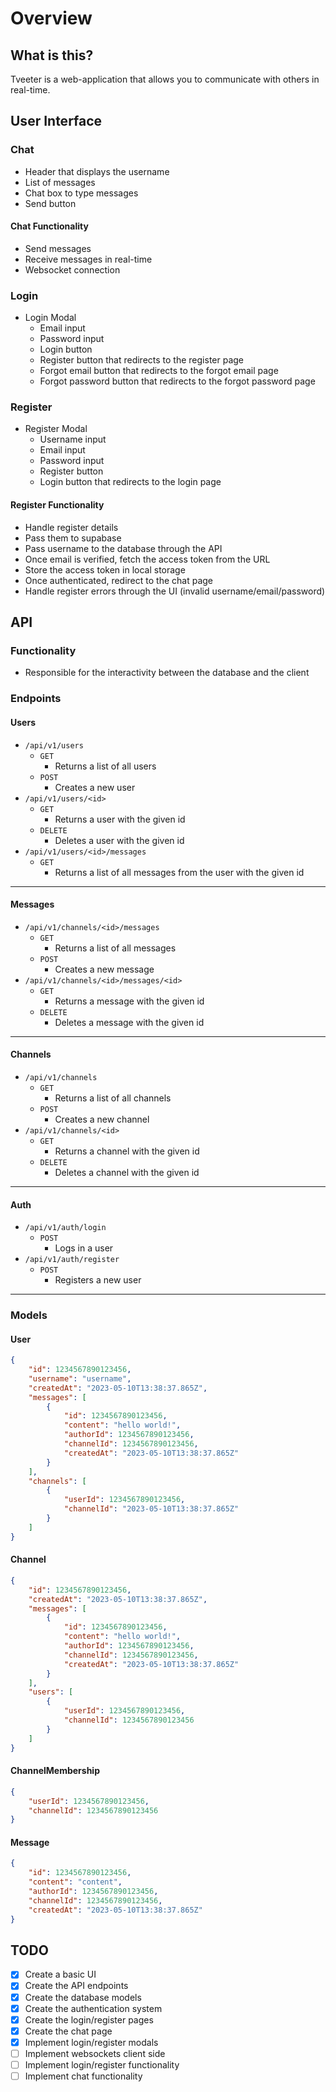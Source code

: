 # Overview

## What is this?

Tveeter is a web-application that allows you to communicate with others in real-time.

## User Interface

### Chat

-   Header that displays the username
-   List of messages
-   Chat box to type messages
-   Send button

#### Chat Functionality

-   Send messages
-   Receive messages in real-time
-   Websocket connection

### Login

-   Login Modal
    -   Email input
    -   Password input
    -   Login button
    -   Register button that redirects to the register page
    -   Forgot email button that redirects to the forgot email page
    -   Forgot password button that redirects to the forgot password page

### Register

-   Register Modal
    -   Username input
    -   Email input
    -   Password input
    -   Register button
    -   Login button that redirects to the login page

#### Register Functionality

-   Handle register details
-   Pass them to supabase
-   Pass username to the database through the API
-   Once email is verified, fetch the access token from the URL
-   Store the access token in local storage
-   Once authenticated, redirect to the chat page
-   Handle register errors through the UI (invalid username/email/password)

## API

### Functionality

-   Responsible for the interactivity between the database and the client

### Endpoints

#### Users

-   `/api/v1/users`
    -   `GET`
        -   Returns a list of all users
    -   `POST`
        -   Creates a new user
-   `/api/v1/users/<id>`
    -   `GET`
        -   Returns a user with the given id
    -   `DELETE`
        -   Deletes a user with the given id
-   `/api/v1/users/<id>/messages`
    -   `GET`
        -   Returns a list of all messages from the user with the given id

---

#### Messages

-   `/api/v1/channels/<id>/messages`
    -   `GET`
        -   Returns a list of all messages
    -   `POST`
        -   Creates a new message
-   `/api/v1/channels/<id>/messages/<id>`
    -   `GET`
        -   Returns a message with the given id
    -   `DELETE`
        -   Deletes a message with the given id

---

#### Channels

-   `/api/v1/channels`
    -   `GET`
        -   Returns a list of all channels
    -   `POST`
        -   Creates a new channel
-   `/api/v1/channels/<id>`
    -   `GET`
        -   Returns a channel with the given id
    -   `DELETE`
        -   Deletes a channel with the given id

---

#### Auth

-   `/api/v1/auth/login`
    -   `POST`
        -   Logs in a user
-   `/api/v1/auth/register`
    -   `POST`
        -   Registers a new user

---

### Models

#### User

```json
{
	"id": 1234567890123456,
	"username": "username",
	"createdAt": "2023-05-10T13:38:37.865Z",
	"messages": [
		{
			"id": 1234567890123456,
			"content": "hello world!",
			"authorId": 1234567890123456,
			"channelId": 1234567890123456,
			"createdAt": "2023-05-10T13:38:37.865Z"
		}
	],
	"channels": [
		{
			"userId": 1234567890123456,
			"channelId": "2023-05-10T13:38:37.865Z"
		}
	]
}
```

#### Channel

```json
{
	"id": 1234567890123456,
	"createdAt": "2023-05-10T13:38:37.865Z",
	"messages": [
		{
			"id": 1234567890123456,
			"content": "hello world!",
			"authorId": 1234567890123456,
			"channelId": 1234567890123456,
			"createdAt": "2023-05-10T13:38:37.865Z"
		}
	],
	"users": [
		{
			"userId": 1234567890123456,
			"channelId": 1234567890123456
		}
	]
}
```

#### ChannelMembership

```json
{
	"userId": 1234567890123456,
	"channelId": 1234567890123456
}
```

#### Message

```json
{
	"id": 1234567890123456,
	"content": "content",
	"authorId": 1234567890123456,
	"channelId": 1234567890123456,
	"createdAt": "2023-05-10T13:38:37.865Z"
}
```

## TODO

-   [x] Create a basic UI
-   [x] Create the API endpoints
-   [x] Create the database models
-   [x] Create the authentication system
-   [x] Create the login/register pages
-   [x] Create the chat page
-   [x] Implement login/register modals
-   [ ] Implement websockets client side
-   [ ] Implement login/register functionality
-   [ ] Implement chat functionality
